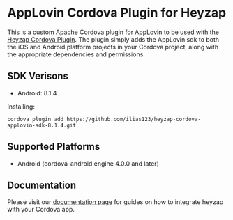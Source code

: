 AppLovin Cordova Plugin for Heyzap
==================================

This is a custom Apache Cordova plugin for AppLovin to be used with the [Heyzap Cordova Plugin](github.com/Heyzap/heyzap-cordova). The plugin simply adds the AppLovin sdk to both the iOS and Android platform projects in your Cordova project, along with the appropriate dependencies and permissions.

SDK Verisons
------------
- Android: 8.1.4

Installing:
```
cordova plugin add https://github.com/ilias123/heyzap-cordova-applovin-sdk-8.1.4.git
```

Supported Platforms
-------------------
- Android (cordova-android engine 4.0.0 and later)

Documentation
-------------
Please visit our [documentation page](https://developers.heyzap.com/docs/cordova_sdk_setup_and_requirements#step-2-choose-your-3rdparty-sdks-optional) for guides on how to integrate heyzap with your Cordova app.
